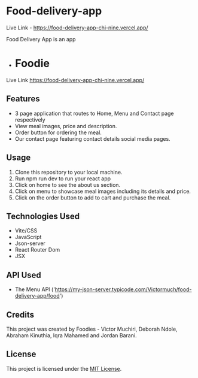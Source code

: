 # Food-delivery-app

Live Link - https://food-delivery-app-chi-nine.vercel.app/

Food Delivery App is an app

- # Foodie

Live Link https://food-delivery-app-chi-nine.vercel.app/

## Features

- 3 page application that routes to Home, Menu and Contact page respectively
- View meal images, price and description.
- Order button for ordering the meal.
- Our contact page featuring contact details social media pages.

## Usage

1. Clone this repository to your local machine.
2. Run npm run dev to run your react app
3. Click on home to see the about us section.
4. Click on menu to showcase meal images including its details and price.
5. Click on the order button to add to cart and purchase the meal.

## Technologies Used

- Vite/CSS
- JavaScript
- Json-server
- React Router Dom
- JSX

## API Used

- The Menu API ('https://my-json-server.typicode.com/Victormuch/food-delivery-app/food')

## Credits

This project was created by Foodies - Victor Muchiri, Deborah Ndole, Abraham Kinuthia, Iqra Mahamed and Jordan Barani.

## License

This project is licensed under the [MIT License](LICENSE).




